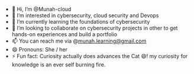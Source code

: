 - 👋 Hi, I’m @Munah-cloud
- 👀 I’m interested in cybersecurity, cloud security and Devops
- 🌱 I’m currently learning the foundations of cybersecurity
- 💞️ I’m looking to collaborate on cybersecurity projects in other to get hands-on experiences and build a portfolio
- 📫 You can reach me via @munah.learning@gmail.com
- 😄 Pronouns: She / her
- ⚡ Fun fact: Curiosity actually does advances the Cat 😄! my curiosity for knowledge is an ever self burning fire.

<!---
Munah-cloud/Munah-cloud is a ✨ special ✨ repository because its `README.md` (this file) appears on your GitHub profile.
You can click the Preview link to take a look at your changes.
--->
